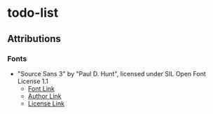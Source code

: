 # todo-list

## Attributions

### Fonts
- "Source Sans 3" by "Paul D. Hunt", licensed under SIL Open Font License 1.1
    - [Font Link](https://fonts.google.com/specimen/Source+Sans+3?query=Paul%20D.%20Hunt)
    - [Author Link](https://linkedin.com/in/pauldhunt)
    - [License Link](https://openfontlicense.org/open-font-license-official-text/)